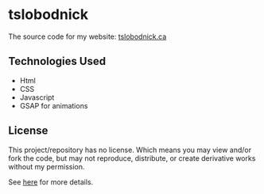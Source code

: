 # tslobodnick
The source code for my website: [tslobodnick.ca](https://tslobodnick.ca)

## Technologies Used
- Html
- CSS
- Javascript
- GSAP for animations


## License
This project/repository has no license. Which means you may view and/or fork the code, but may not reproduce, distribute, or create derivative works
without my permission.

See [here](https://docs.github.com/en/github/creating-cloning-and-archiving-repositories/creating-a-repository-on-github/licensing-a-repository#choosing-the-right-license) for more details.
